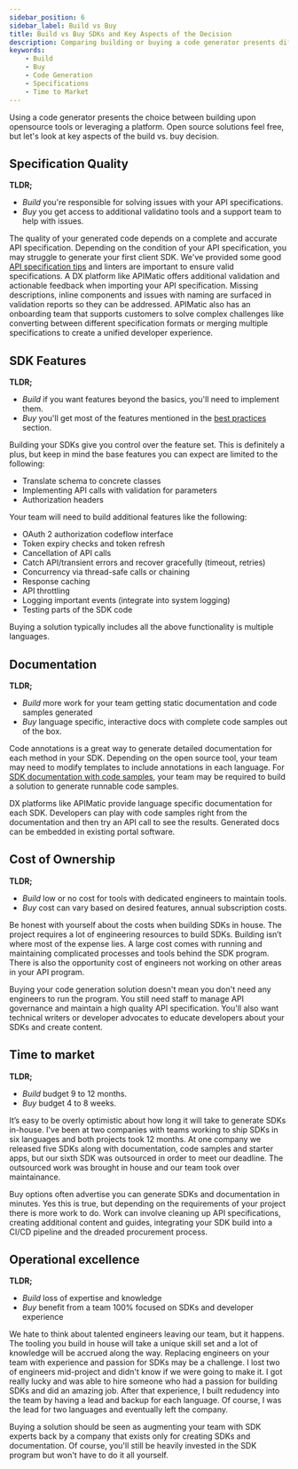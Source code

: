 ```yaml
---
sidebar_position: 6
sidebar_label: Build vs Buy
title: Build vs Buy SDKs and Key Aspects of the Decision
description: Comparing building or buying a code generator presents different advantages in terms of specification quality, SDK features, documentation and cost of ownership. Learn about the pros and cons for each option and plan accordingly for time to market.
keywords:
    - Build
    - Buy
    - Code Generation
    - Specifications
    - Time to Market
---
```


Using a code generator presents the choice between building upon opensource tools or leveraging a platform. Open source solutions feel free, but let's look at key aspects of the build vs. buy decision.

## Specification Quality

**TLDR;** 
* *Build* you're responsible for solving issues with your API specifications. 
* *Buy* you get access to additional validatino tools and a support team to help with issues.

The quality of your generated code depends on a complete and accurate API specification. Depending on the condition of your API specification, you may struggle to generate your first client SDK. We've provided some good [API specification tips](/docs/ways-to-build-sdks/code-generation/api-specification-tips) and linters are important to ensure valid specifications. A DX platform like APIMatic offers additional validation and actionable feedback when importing your API specification. Missing descriptions, inline components and issues with naming are surfaced in validation reports so they can be addressed. APIMatic also has an onboarding team that supports customers to solve complex challenges like converting between different specification formats or merging multiple specifications to create a unified developer experience.

## SDK Features
**TLDR;** 
* *Build* if you want features beyond the basics, you'll need to implement them. 
* *Buy* you'll get most of the features mentioned in the [best practices](/docs/category/build) section.

Building your SDKs give you control over the feature set. This is definitely a plus, but keep in mind the base features you can expect are limited to the following:
* Translate schema to concrete classes
* Implementing API calls with validation for parameters
* Authorization headers

Your team will need to build additional features like the following:

* OAuth 2 authorization codeflow interface
* Token expiry checks and token refresh
* Cancellation of API calls
* Catch API/transient errors and recover gracefully (timeout, retries)
* Concurrency via thread-safe calls or chaining
* Response caching
* API throttling
* Logging important events (integrate into system logging)
* Testing parts of the SDK code

Buying a solution typically includes all the above functionality is multiple languages.

## Documentation
**TLDR;** 
* *Build* more work for your team getting static documentation and code samples generated
* *Buy* language specific, interactive docs with complete code samples out of the box.

Code annotations is a great way to generate detailed documentation for each method in your SDK. Depending on the open source tool, your team may need to modify templates to include annotations in each language. For [SDK documentation with code samples](/docs/ways-to-build-sdks/code-generation/open-api-generator/generate-documentation), your team may be required to build a solution to generate runnable code samples. 

DX platforms like APIMatic provide language specific documentation for each SDK. Developers can play with code samples right from the documentation and then try an API call to see the results. Generated docs can be embedded in existing portal software.

## Cost of Ownership

**TLDR;** 
* *Build* low or no cost for tools with dedicated engineers to maintain tools.
* *Buy* cost can vary based on desired features, annual subscription costs.

Be honest with yourself about the costs when building SDKs in house. The project requires a lot of engineering resources to build SDKs. Building isn’t where most of the expense lies. A large cost comes with running and maintaining complicated processes and tools behind the SDK program. There is also the opportunity cost of engineers not working on other areas in your API program. 

Buying your code generation solution doesn't mean you don't need any engineers to run the program. You still need staff to manage API governance and maintain a high quality API specification. You'll also want technical writers or developer advocates to educate developers about your SDKs and create content.

## Time to market
**TLDR;** 
* *Build* budget 9 to 12 months.
* *Buy* budget 4 to 8 weeks.

It’s easy to be overly optimistic about how long it will take to generate SDKs in-house. I've been at two companies with teams working to ship SDKs in six languages and both projects took 12 months. At one company we released five SDKs along with documentation, code samples and starter apps, but our sixth SDK was outsourced in order to meet our deadline. The outsourced work was brought in house and our team took over maintainance. 

Buy options often advertise you can generate SDKs and documentation in minutes. Yes this is true, but depending on the requirements of your project there is more work to do. Work can involve cleaning up API specifications, creating additional content and guides, integrating your SDK build into a CI/CD pipeline and the dreaded procurement process.

## Operational excellence

**TLDR;** 
* *Build* loss of expertise and knowledge
* *Buy* benefit from a team 100% focused on SDKs and developer experience

We hate to think about talented engineers leaving our team, but it happens. The tooling you build in house will take a unique skill set and a lot of knowledge will be accrued along the way. Replacing engineers on your team with experience and passion for SDKs may be a challenge. I lost two of engineers mid-project and didn't know if we were going to make it. I got really lucky and was able to hire someone who had a passion for building SDKs and did an amazing job. After that experience, I built redudency into the team by having a lead and backup for each language. Of course, I was the lead for two languages and eventually left the company.

Buying a solution should be seen as augmenting your team with SDK experts back by a company that exists only for creating SDKs and documentation. Of course, you'll still be heavily invested in the SDK program but won't have to do it all yourself.


